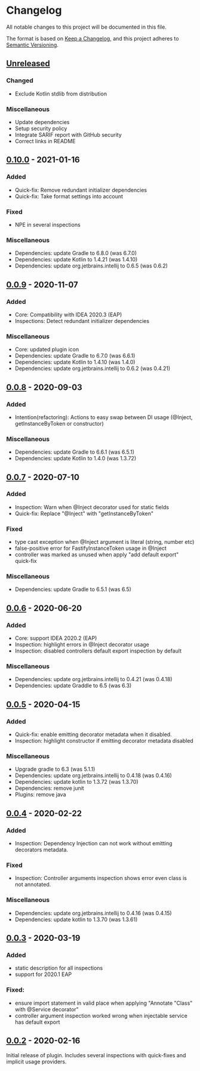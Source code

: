 # Changelog

All notable changes to this project will be documented in this file.

The format is based on [Keep a Changelog](https://keepachangelog.com/en/1.0.0/), and this project adheres
to [Semantic Versioning](https://semver.org/spec/v2.0.0.html).

## [Unreleased]

### Changed

- Exclude Kotlin stdlib from distribution

### Miscellaneous

- Update dependencies
- Setup security policy
- Integrate SARIF report with GitHub security
- Correct links in README

## [0.10.0] - 2021-01-16

### Added

- Quick-fix: Remove redundant initializer dependencies
- Quick-fix: Take format settings into account

### Fixed

- NPE in several inspections

### Miscellaneous

- Dependencies: update Gradle to 6.8.0 (was 6.7.0)
- Dependencies: update Kotlin to 1.4.21 (was 1.4.10)
- Dependencies: update org.jetbrains.intellij to 0.6.5 (was 0.6.2)


## [0.0.9] - 2020-11-07
### Added
- Core: Compatibility with IDEA 2020.3 (EAP)
- Inspections: Detect redundant initializer dependencies

### Miscellaneous
- Core: updated plugin icon
- Dependencies: update Gradle to 6.7.0 (was 6.6.1)
- Dependencies: update Kotlin to 1.4.10 (was 1.4.0)
- Dependencies: update org.jetbrains.intellij to 0.6.2 (was 0.4.21)


## [0.0.8] - 2020-09-03
### Added
- Intention(refactoring): Actions to easy swap between DI usage (@Inject, getInstanceByToken or constructor)

### Miscellaneous
- Dependencies: update Gradle to 6.6.1 (was 6.5.1)
- Dependencies: update Kotlin to 1.4.0 (was 1.3.72)


## [0.0.7] - 2020-07-10
### Added
- Inspection: Warn when @Inject decorator used for static fields
- Quick-fix: Replace "@Inject" with "getInstanceByToken"

### Fixed
- type cast exception when @Inject argument is literal (string, number etc)
- false-positive error for FastifyInstanceToken usage in @Inject
- controller was marked as unused when apply "add default export" quick-fix

### Miscellaneous
- Dependencies: update Gradle to 6.5.1 (was 6.5)


## [0.0.6] - 2020-06-20
### Added
- Core: support IDEA 2020.2 (EAP)
- Inspection: highlight errors in @Inject decorator usage
- Inspection: disabled controllers default export inspection by default

### Miscellaneous
- Dependencies: update org.jetbrains.intellij to 0.4.21 (was 0.4.18)
- Dependencies: update Graddle to 6.5 (was 6.3)


## [0.0.5] - 2020-04-15
### Added
- Quick-fix: enable emitting decorator metadata when it disabled.
- Inspection: highlight constructor if emitting decorator metadata disabled

### Miscellaneous
- Upgrade gradle to 6.3 (was 5.1.1)
- Dependencies: update org.jetbrains.intellij to 0.4.18 (was 0.4.16)
- Dependencies: update kotlin to 1.3.72 (was 1.3.70)
- Dependencies: remove junit
- Plugins: remove java


## [0.0.4] - 2020-02-22
### Added
- Inspection: Dependency Injection can not work without emitting decorators metadata.

### Fixed
- Inspection: Controller arguments inspection shows error even class is not annotated.

### Miscellaneous
- Dependencies: update org.jetbrains.intellij to 0.4.16 (was 0.4.15)
- Dependencies: update kotlin to 1.3.70 (was 1.3.61)


## [0.0.3] - 2020-03-19
### Added
- static description for all inspections
- support for 2020.1 EAP

### Fixed:
- ensure import statement in valid place when applying "Annotate "Class" with @Service decorator"
- controller argument inspection worked wrong when injectable service has default export


## [0.0.2] - 2020-02-16
Initial release of plugin. Includes several inspections with quick-fixes and implicit usage providers.

[Unreleased]: https://github.com/L2jLiga/fastify-decorators-plugin/compare/v0.10...HEAD

[0.10.0]: https://github.com/L2jLiga/fastify-decorators-plugin/compare/v0.9...v0.10

[0.0.9]: https://github.com/L2jLiga/fastify-decorators-plugin/compare/0.8...v0.9
[0.0.8]: https://github.com/L2jLiga/fastify-decorators-plugin/compare/0.7...0.8
[0.0.7]: https://github.com/L2jLiga/fastify-decorators-plugin/compare/0.6...0.7
[0.0.6]: https://github.com/L2jLiga/fastify-decorators-plugin/compare/0.5...0.6
[0.0.5]: https://github.com/L2jLiga/fastify-decorators-plugin/compare/0.4...0.5
[0.0.4]: https://github.com/L2jLiga/fastify-decorators-plugin/compare/0.3...0.4
[0.0.3]: https://github.com/L2jLiga/fastify-decorators-plugin/compare/0.2...0.3
[0.0.2]: https://github.com/L2jLiga/fastify-decorators-plugin/releases/tag/0.2